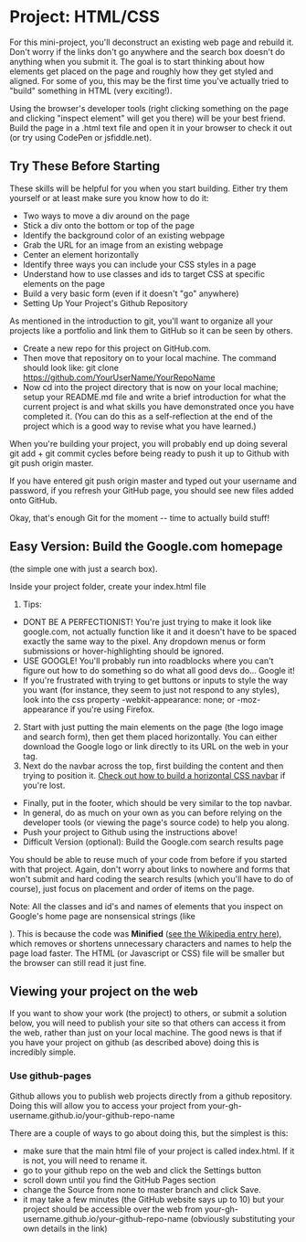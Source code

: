 Project: HTML/CSS
===

For this mini-project, you'll deconstruct an existing web page and rebuild it. Don't worry if the links don't go anywhere and the search box doesn't do anything when you submit it. The goal is to start thinking about how elements get placed on the page and roughly how they get styled and aligned. For some of you, this may be the first time you've actually tried to "build" something in HTML (very exciting!).

Using the browser's developer tools (right clicking something on the page and clicking "inspect element" will get you there) will be your best friend. Build the page in a .html text file and open it in your browser to check it out (or try using CodePen or jsfiddle.net).

Try These Before Starting
---

These skills will be helpful for you when you start building. Either try them yourself or at least make sure you know how to do it:

+ Two ways to move a div around on the page
+ Stick a div onto the bottom or top of the page
+ Identify the background color of an existing webpage
+ Grab the URL for an image from an existing webpage
+ Center an element horizontally
+ Identify three ways you can include your CSS styles in a page
+ Understand how to use classes and ids to target CSS at specific elements on the page
+ Build a very basic form (even if it doesn't "go" anywhere)
+ Setting Up Your Project's Github Repository

As mentioned in the introduction to git, you'll want to organize all your projects like a portfolio and link them to GitHub so it can be seen by others.

+ Create a new repo for this project on GitHub.com.
+ Then move that repository on to your local machine. The command should look like: git clone https://github.com/YourUserName/YourRepoName    
+ Now cd into the project directory that is now on your local machine; setup your README.md file and write a brief introduction for what the current project is and what skills you have demonstrated once you have completed it. (You can do this as a self-reflection at the end of the project which is a good way to revise what you have learned.)

When you're building your project, you will probably end up doing several git add + git commit cycles before being ready to push it up to Github with git push origin master.

If you have entered git push origin master and typed out your username and password, if you refresh your GitHub page, you should see new files added onto GitHub.

Okay, that's enough Git for the moment -- time to actually build stuff!

Easy Version: Build the Google.com homepage
----
(the simple one with just a search box).

Inside your project folder, create your index.html file

1. Tips:
 +  DONT BE A PERFECTIONIST! You're just trying to make it look like google.com, not actually function like it and it doesn't have to be spaced exactly the same way to the pixel. Any dropdown menus or form submissions or hover-highlighting should be ignored.
 + USE GOOGLE! You'll probably run into roadblocks where you can't figure out how to do something so do what all good devs do... Google it!
 +  If you're frustrated with trying to get buttons or inputs to style the way you want (for instance, they seem to just not respond to any styles), look into the css property -webkit-appearance: none; or -moz-appearance if you're using Firefox.
2. Start with just putting the main elements on the page (the logo image and search form), then get them placed horizontally. You can either download the Google logo or link directly to its URL on the web in your <img> tag.
3. Next do the navbar across the top, first building the content and then trying to position it. [Check out how to build a horizontal CSS navbar](https://www.w3schools.com/css/css_navbar.asp) if you're lost.
+ Finally, put in the footer, which should be very similar to the top navbar.
+ In general, do as much on your own as you can before relying on the developer tools (or viewing the page's source code) to help you along.
+ Push your project to Github using the instructions above!
+ Difficult Version (optional): Build the Google.com search results page

You should be able to reuse much of your code from before if you started with that project. Again, don't worry about links to nowhere and forms that won't submit and hard coding the search results (which you'll have to do of course), just focus on placement and order of items on the page.

Note: All the classes and id's and names of elements that you inspect on Google's home page are nonsensical strings (like <div class='srg'>). This is because the code was **Minified** ([see the Wikipedia entry here](https://en.wikipedia.org/wiki/Minification_(programming))), which removes or shortens unnecessary characters and names to help the page load faster. The HTML (or Javascript or CSS) file will be smaller but the browser can still read it just fine.

Viewing your project on the web
------
If you want to show your work (the project) to others, or submit a solution below, you will need to publish your site so that others can access it from the web, rather than just on your local machine. The good news is that if you have your project on github (as described above) doing this is incredibly simple. 


### Use github-pages

Github allows you to publish web projects directly from a github repository. Doing this will allow you to access your project from your-gh-username.github.io/your-github-repo-name

There are a couple of ways to go about doing this, but the simplest is this:

+ make sure that the main html file of your project is called index.html. If it is not, you will need to rename it.
+ go to your github repo on the web and click the Settings button
+ scroll down until you find the GitHub Pages section
+ change the Source from none to master branch and click Save.
+ it may take a few minutes (the GitHub website says up to 10) but your project should be accessible over the web from your-gh-username.github.io/your-github-repo-name (obviously substituting your own details in the link)